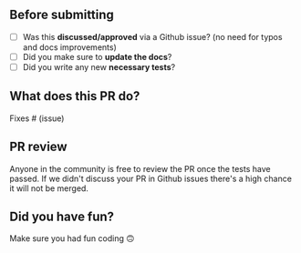 ## Before submitting

- [ ] Was this **discussed/approved** via a Github issue? (no need for typos and docs improvements)
- [ ] Did you make sure to **update the docs**?
- [ ] Did you write any new **necessary tests**?

## What does this PR do?

Fixes # (issue)

## PR review

Anyone in the community is free to review the PR once the tests have passed.
If we didn't discuss your PR in Github issues there's a high chance it will not be merged.

## Did you have fun?

Make sure you had fun coding 🙃

